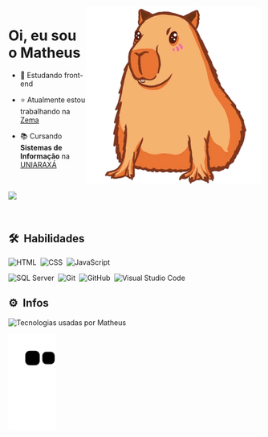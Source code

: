 <img align="right" height="350em" width="350em" src="assets/capivara.png"/>
<h1 align="left">Oi, eu sou o Matheus</h1>


- 🚀 Estudando front-end

- ⭐ Atualmente estou trabalhando na [Zema](https://www.linkedin.com/company/zema/mycompany/verification/)


- 📚 Cursando **Sistemas de Informação** na [UNIARAXÁ](https://novo.uniaraxa.edu.br)
 
</br>

<a href="https://www.linkedin.com/in/matheusandraade/" target="_blank"><img src="https://img.shields.io/badge/-LinkedIn-%230077B5?style=for-the-badge&logo=linkedin&logoColor=white" target="_blank"></a>

<br>

## 🛠 &nbsp;Habilidades

![HTML](https://img.shields.io/badge/-HTML-05122A?style=flat&logo=HTML5)&nbsp;
![CSS](https://img.shields.io/badge/-CSS-05122A?style=flat&logo=CSS3&logoColor=1572B6)&nbsp;
![JavaScript](https://img.shields.io/badge/-JavaScript-05122A?style=flat&logo=javascript)&nbsp;

![SQL Server](https://img.shields.io/badge/-SQL%20Server-05122A?style=flat&logo=microsoftsqlserver)&nbsp;
![Git](https://img.shields.io/badge/-Git-05122A?style=flat&logo=git)&nbsp;
![GitHub](https://img.shields.io/badge/-GitHub-05122A?style=flat&logo=github)&nbsp;
![Visual Studio Code](https://img.shields.io/badge/-Visual%20Studio%20Code-05122A?style=flat&logo=visual-studio-code&logoColor=007ACC)&nbsp;

## ⚙️ &nbsp;Infos

<p align="left">
<img width="350em" src="https://github-readme-stats.vercel.app/api/top-langs/?username=matheusandraade&layout=compact&theme=tokyonight" alt="Tecnologias usadas por Matheus"/>
</p>

![snake gif](https://github.com/MatheusAndraade/MatheusAndraade/blob/output/github-contribution-grid-snake.svg)
